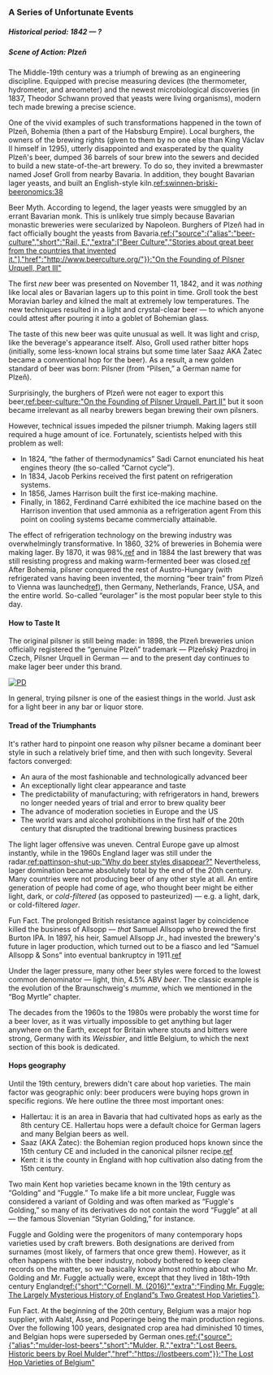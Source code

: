 ### A Series of Unfortunate Events
##### Historical period: 1842 — ?
##### Scene of Action: Plzeň

The Middle-19th century was a triumph of brewing as an engineering discipline. Equipped with precise measuring devices (the thermometer, hydrometer, and areometer) and the newest microbiological discoveries (in 1837, Theodor Schwann proved that yeasts were living organisms), modern tech made brewing a precise science.

One of the vivid examples of such transformations happened in the town of Plzeň, Bohemia (then a part of the Habsburg Empire). Local burghers, the owners of the brewing rights (given to them by no one else than King Václav II himself in 1295), utterly disappointed and exasperated by the quality Plzeň's beer, dumped 36 barrels of sour brew into the sewers and decided to build a new state-of-the-art brewery. To do so, they invited a brewmaster named Josef Groll from nearby Bavaria. In addition, they bought Bavarian lager yeasts, and built an English-style kiln.[ref:swinnen-briski-beeronomics:38]()

Beer Myth. According to legend, the lager yeasts were smuggled by an errant Bavarian monk. This is unlikely true simply because Bavarian monastic breweries were secularized by Napoleon. Burghers of Plzeň had in fact officially bought the yeasts from Bavaria.[ref:{"source":{"alias":"beer-culture","short":"Rail, E.","extra":["Beer Culture","Stories about great beer from the countries that invented it."],"href":"http://www.beerculture.org/"}}:"On the Founding of Pilsner Urquell, Part III"](http://www.beerculture.org/2012/09/19/on-the-founding-of-pilsner-urquell-mistakes/)

The first *new* beer was presented on November 11, 1842, and it was *nothing* like local ales or Bavarian lagers up to this point in time. Groll took the best Moravian barley and kilned the malt at extremely low temperatures. The new techniques resulted in a light and crystal-clear beer — to which anyone could attest after pouring it into a goblet of Bohemian glass.

The taste of this new beer was quite unusual as well. It was light and crisp, like the beverage's appearance itself. Also, Groll used rather bitter hops (initially, some less-known local strains but some time later Saaz AKA Žatec became a conventional hop for the beer). As a result, a new golden standard of beer was born: Pilsner (from “Pilsen,” a German name for Plzeň).

Surprisingly, the burghers of Plzeň were not eager to export this beer,[ref:beer-culture:"On the Founding of Pilsner Urquell, Part II"](http://www.beerculture.org/2012/08/29/pilsner-urquell-founding-document-of-1839/) but it soon became irrelevant as all nearby brewers began brewing their own pilsners.

However, technical issues impeded the pilsner triumph. Making lagers still required a huge amount of ice. Fortunately, scientists helped with this problem as well:
  * In 1824, “the father of thermodynamics” Sadi Carnot enunciated his heat engines theory (the so-called “Carnot cycle”).
  * In 1834, Jacob Perkins received the first patent on refrigeration systems.
  * In 1856, James Harrison built the first ice-making machine.
  * Finally, in 1862, Ferdinand Carré exhibited the ice machine based on the Harrison invention that used ammonia as a refrigeration agent
From this point on cooling systems became commercially attainable.

The effect of refrigeration technology on the brewing industry was overwhelmingly transformative. In 1860, 32% of breweries in Bohemia were making lager. By 1870, it was 98%,[ref](https://en.wikipedia.org/wiki/Lager) and in 1884 the last brewery that was still resisting progress and making warm-fermented beer was closed.[ref](https://czechbeeralliance.co.uk/bohemian-brewing-history) After Bohemia, pilsner conquered the rest of Austro-Hungary (with refrigerated vans having been invented, the morning “beer train” from Plzeň to Vienna was launched[ref](https://www.prazdroj.cz/en/our-story/history)), then Germany, Netherlands, France, USA, and the entire world. So-called “eurolager” is the most popular beer style to this day.

#### How to Taste It

The original pilsner is still being made: in 1898, the Plzeň breweries union officially registered the “genuine Plzeň” trademark — Plzeňský Prazdroj in Czech, Pilsner Urquell in German — and to the present day continues to make lager beer under this brand.

[![PD](/img/Pilsner-1896.jpg "“Regards from Plzeň” postcard, 1896")]()

In general, trying pilsner is one of the easiest things in the world. Just ask for a light beer in any bar or liquor store.

#### Tread of the Triumphants

It's rather hard to pinpoint one reason why pilsner became a dominant beer style in such a relatively brief time, and then with such longevity. Several factors converged:
  * An aura of the most fashionable and technologically advanced beer
  * An exceptionally light clear appearance and taste
  * The predictability of manufacturing; with refrigerators in hand, brewers no longer needed years of trial and error to brew quality beer
  * The advance of moderation societies in Europe and the US
  * The world wars and alcohol prohibitions in the first half of the 20th century that disrupted the traditional brewing business practices

The light lager offensive was uneven. Central Europe gave up almost instantly, while in the 1960s England lager was still under the radar.[ref:pattinson-shut-up:"Why do beer styles disappear?"](http://barclayperkins.blogspot.com/2008/05/why-to-beer-styles-disappear.html) Nevertheless, lager domination became absolutely total by the end of the 20th century. Many countries were not producing beer of any other style at all. An entire generation of people had come of age, who thought beer might be either light, dark, or *cold-filtered* (as opposed to pasteurized) — e.g. a light, dark, or cold-filtered *lager*.

Fun Fact. The prolonged British resistance against lager by coincidence killed the business of Allsopp — *that* Samuel Allsopp who brewed the first Burton IPA. In 1897, his heir, Samuel Allsopp Jr., had invested the brewery's future in lager production, which turned out to be a fiasco and led “Samuel Allsopp & Sons” into eventual bankruptcy in 1911.[ref](https://en.wikipedia.org/wiki/Samuel_Allsopp_%26_Sons)

Under the lager pressure, many other beer styles were forced to the lowest common denominator — light, thin, 4.5% ABV *beer*. The classic example is the evolution of the Braunschweig's *mumme*, which we mentioned in the “Bog Myrtle” chapter.

The decades from the 1960s to the 1980s were probably the worst time for a beer lover, as it was virtually impossible to get anything but lager anywhere on the Earth, except for Britain where stouts and bitters were strong, Germany with its *Weissbier*, and little Belgium, to which the next section of this book is dedicated.

####  Hops geography

Until the 19th century, brewers didn't care about hop varieties. The main factor was geographic only: beer producers were buying hops grown in specific regions. We here outline the three most important ones:
  * Hallertau: it is an area in Bavaria that had cultivated hops as early as the 8th century CE. Hallertau hops were a default choice for German lagers and many Belgian beers as well.
  * Saaz (AKA Žatec): the Bohemian region produced hops known since the 15th century CE and included in the canonical pilsner recipe.[ref](https://en.wikipedia.org/wiki/Saaz_hops)
  * Kent: it is the county in England with hop cultivation also dating from the 15th century.

Two main Kent hop varieties became known in the 19th century as “Golding” and “Fuggle.” To make life a bit more unclear, Fuggle was considered a variant of Golding and was often marked as “Fuggle's Golding,” so many of its derivatives do not contain the word “Fuggle” at all — the famous Slovenian “Styrian Golding,” for instance.

Fuggle and Golding were the progenitors of many contemporary hops varieties used by craft brewers. Both designations are derived from surnames (most likely, of farmers that once grew them). However, as it often happens with the beer industry, nobody bothered to keep clear records on the matter, so we basically know almost nothing about who Mr. Golding and Mr. Fuggle actually were, except that they lived in 18th-19th century England[ref:{"short":"Cornell, M. (2016)","extra":"Finding Mr. Fuggle: The Largely Mysterious History of England”s Two Greatest Hop Varieties"}](https://www.beeradvocate.com/articles/13523/finding-mr-fuggle-the-largely-mysterious-history-of-englands-two-greatest-hop-varieties/).

Fun Fact. At the beginning of the 20th century, Belgium was a major hop supplier, with Aalst, Asse, and Poperinge being the main production regions. Over the following 100 years, designated crop area had diminished 10 times, and Belgian hops were superseded by German ones.[ref:{"source":{"alias":"mulder-lost-beers","short":"Mulder, R.","extra":"Lost Beers. Historic beers by Roel Mulder","href":"https://lostbeers.com"}}:"The Lost Hop Varieties of Belgium"](https://lostbeers.com/the-lost-hop-varieties-of-belgium/)